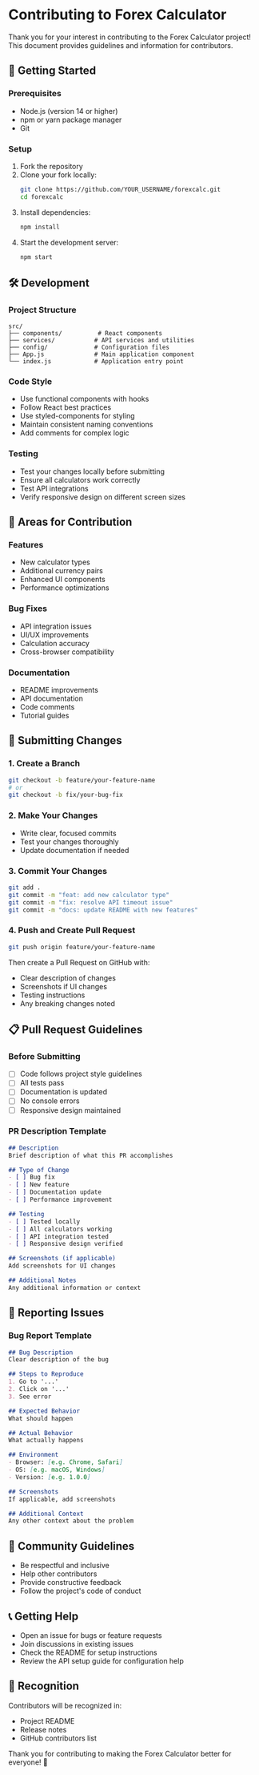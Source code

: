 # Contributing to Forex Calculator

Thank you for your interest in contributing to the Forex Calculator project! This document provides guidelines and information for contributors.

## 🚀 Getting Started

### Prerequisites
- Node.js (version 14 or higher)
- npm or yarn package manager
- Git

### Setup
1. Fork the repository
2. Clone your fork locally:
   ```bash
   git clone https://github.com/YOUR_USERNAME/forexcalc.git
   cd forexcalc
   ```
3. Install dependencies:
   ```bash
   npm install
   ```
4. Start the development server:
   ```bash
   npm start
   ```

## 🛠️ Development

### Project Structure
```
src/
├── components/          # React components
├── services/           # API services and utilities
├── config/             # Configuration files
├── App.js              # Main application component
└── index.js            # Application entry point
```

### Code Style
- Use functional components with hooks
- Follow React best practices
- Use styled-components for styling
- Maintain consistent naming conventions
- Add comments for complex logic

### Testing
- Test your changes locally before submitting
- Ensure all calculators work correctly
- Test API integrations
- Verify responsive design on different screen sizes

## 🎯 Areas for Contribution

### Features
- New calculator types
- Additional currency pairs
- Enhanced UI components
- Performance optimizations

### Bug Fixes
- API integration issues
- UI/UX improvements
- Calculation accuracy
- Cross-browser compatibility

### Documentation
- README improvements
- API documentation
- Code comments
- Tutorial guides

## 📝 Submitting Changes

### 1. Create a Branch
```bash
git checkout -b feature/your-feature-name
# or
git checkout -b fix/your-bug-fix
```

### 2. Make Your Changes
- Write clear, focused commits
- Test your changes thoroughly
- Update documentation if needed

### 3. Commit Your Changes
```bash
git add .
git commit -m "feat: add new calculator type"
git commit -m "fix: resolve API timeout issue"
git commit -m "docs: update README with new features"
```

### 4. Push and Create Pull Request
```bash
git push origin feature/your-feature-name
```

Then create a Pull Request on GitHub with:
- Clear description of changes
- Screenshots if UI changes
- Testing instructions
- Any breaking changes noted

## 📋 Pull Request Guidelines

### Before Submitting
- [ ] Code follows project style guidelines
- [ ] All tests pass
- [ ] Documentation is updated
- [ ] No console errors
- [ ] Responsive design maintained

### PR Description Template
```markdown
## Description
Brief description of what this PR accomplishes

## Type of Change
- [ ] Bug fix
- [ ] New feature
- [ ] Documentation update
- [ ] Performance improvement

## Testing
- [ ] Tested locally
- [ ] All calculators working
- [ ] API integration tested
- [ ] Responsive design verified

## Screenshots (if applicable)
Add screenshots for UI changes

## Additional Notes
Any additional information or context
```

## 🐛 Reporting Issues

### Bug Report Template
```markdown
## Bug Description
Clear description of the bug

## Steps to Reproduce
1. Go to '...'
2. Click on '...'
3. See error

## Expected Behavior
What should happen

## Actual Behavior
What actually happens

## Environment
- Browser: [e.g. Chrome, Safari]
- OS: [e.g. macOS, Windows]
- Version: [e.g. 1.0.0]

## Screenshots
If applicable, add screenshots

## Additional Context
Any other context about the problem
```

## 🤝 Community Guidelines

- Be respectful and inclusive
- Help other contributors
- Provide constructive feedback
- Follow the project's code of conduct

## 📞 Getting Help

- Open an issue for bugs or feature requests
- Join discussions in existing issues
- Check the README for setup instructions
- Review the API setup guide for configuration help

## 🎉 Recognition

Contributors will be recognized in:
- Project README
- Release notes
- GitHub contributors list

Thank you for contributing to making the Forex Calculator better for everyone! 🚀
